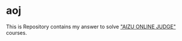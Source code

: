 # aoj

This is Repository contains my answer to solve ["AIZU ONLINE JUDGE"](https://judge.u-aizu.ac.jp/onlinejudge/) courses.
